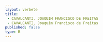 ```yaml
---
layout: verbete
title:
 - CAVALCANTI, JOAQUIM FRANCISCO DE FREITAS
 - CAVALCANTI, Joaquim Francisco de Freitas
published: false
type: R
---
```


